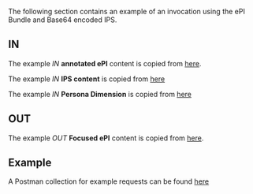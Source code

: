 The following section contains an example of an invocation using the ePI Bundle and Base64 encoded IPS.

## IN
The example *IN*  **annotated ePI** content is copied from [here](Bundle-Processedbundlekarvea.html).

The example *IN* **IPS content** is copied from [here](https://build.fhir.org/ig/hl7-eu/gravitate-health-ips/Bundle-gravitate-maria.html)

The example *IN* **Persona Dimension** is copied from [here](https://build.fhir.org/ig/hl7-eu/gravitate-health-ips/Bundle-gravitate-maria.html)


## OUT
The example *OUT* **Focused ePI** content is copied from [here](Bundle-enhancedddbundlekarvea.html).



## Example
A Postman collection for example requests can be found [here](https://github.com/hl7-eu/gravitate-health/blob/master/Gravitate.postman_collection.json)
